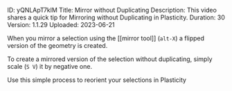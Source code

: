 ID: yQNLApT7klM
Title: Mirror without Duplicating
Description: This video shares a quick tip for Mirroring without Duplicating in Plasticity.
Duration: 30
Version: 1.1.29
Uploaded: 2023-06-21

When you mirror a selection using the [[mirror tool]] (`alt-X`) a flipped version of the geometry is created.

To create a mirrored version of the selection without duplicating, simply scale (`S V`) it by negative one.

Use this simple process to reorient your selections in Plasticity
